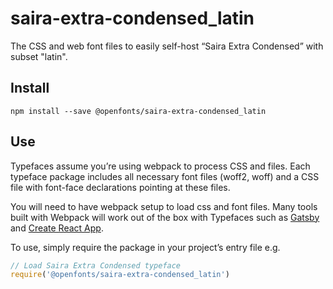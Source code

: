 
# saira-extra-condensed_latin

The CSS and web font files to easily self-host “Saira Extra Condensed” with subset "latin".

## Install

`npm install --save @openfonts/saira-extra-condensed_latin`

## Use

Typefaces assume you’re using webpack to process CSS and files. Each typeface
package includes all necessary font files (woff2, woff) and a CSS file with
font-face declarations pointing at these files.

You will need to have webpack setup to load css and font files. Many tools built
with Webpack will work out of the box with Typefaces such as [Gatsby](https://github.com/gatsbyjs/gatsby)
and [Create React App](https://github.com/facebookincubator/create-react-app).

To use, simply require the package in your project’s entry file e.g.

```javascript
// Load Saira Extra Condensed typeface
require('@openfonts/saira-extra-condensed_latin')
```
